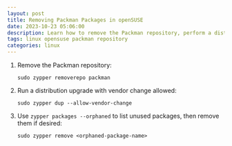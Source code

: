 ```yaml
---
layout: post
title: Removing Packman Packages in openSUSE
date: 2023-10-23 05:06:00
description: Learn how to remove the Packman repository, perform a distribution upgrade, and clean up orphaned packages for a streamlined openSUSE setup.
tags: linux opensuse packman repository
categories: linux
---
```


1. Remove the Packman repository:
   ```
   sudo zypper removerepo packman
   ```
2. Run a distribution upgrade with vendor change allowed:
   ```
   sudo zypper dup --allow-vendor-change
   ```
3. Use `zypper packages --orphaned` to list unused packages, then remove them if desired:
   ```
   sudo zypper remove <orphaned-package-name>
   ```
